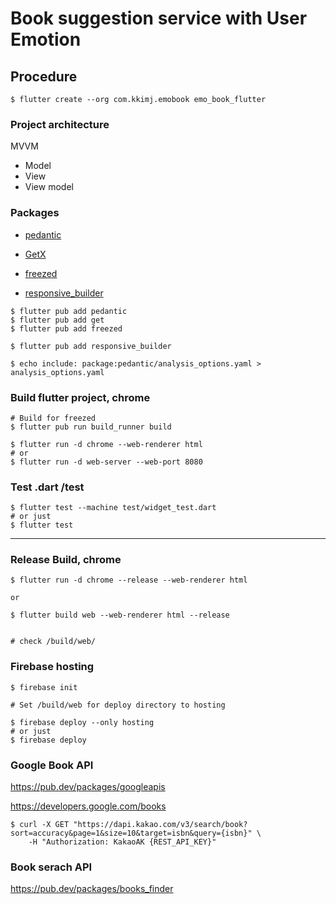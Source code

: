 # Book suggestion service with User Emotion

## Procedure
```
$ flutter create --org com.kkimj.emobook emo_book_flutter
```

### Project architecture
MVVM
* Model
* View
* View model


### Packages
* [pedantic](https://pub.dev/packages/pedantic)
* [GetX](https://pub.dev/packages/get)
* [freezed](https://pub.dev/packages/freezed)

* [responsive_builder](https://pub.dev/packages/responsive_builder)

```
$ flutter pub add pedantic
$ flutter pub add get
$ flutter pub add freezed

$ flutter pub add responsive_builder

$ echo include: package:pedantic/analysis_options.yaml > analysis_options.yaml
```



### Build flutter project, chrome 
```
# Build for freezed
$ flutter pub run build_runner build

$ flutter run -d chrome --web-renderer html
# or
$ flutter run -d web-server --web-port 8080
```

### Test .dart /test
```
$ flutter test --machine test/widget_test.dart
# or just
$ flutter test
```

---

### Release Build, chrome
```
$ flutter run -d chrome --release --web-renderer html

or 

$ flutter build web --web-renderer html --release


# check /build/web/
```

### Firebase hosting
```
$ firebase init

# Set /build/web for deploy directory to hosting

$ firebase deploy --only hosting
# or just
$ firebase deploy
```

### Google Book API

https://pub.dev/packages/googleapis

https://developers.google.com/books

```
$ curl -X GET "https://dapi.kakao.com/v3/search/book?sort=accuracy&page=1&size=10&target=isbn&query={isbn}" \
	-H "Authorization: KakaoAK {REST_API_KEY}"
```

### Book serach API

https://pub.dev/packages/books_finder

